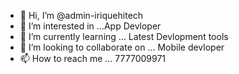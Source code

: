 - 👋 Hi, I’m @admin-iriquehitech
- 👀 I’m interested in ...App Devloper
- 🌱 I’m currently learning ... Latest Devlopment tools
- 💞️ I’m looking to collaborate on ... Mobile devloper
- 📫 How to reach me ... 7777009971

<!---
admin-iriquehitech/admin-iriquehitech is a ✨ special ✨ repository because its `README.md` (this file) appears on your GitHub profile.
You can click the Preview link to take a look at your changes.
--->
